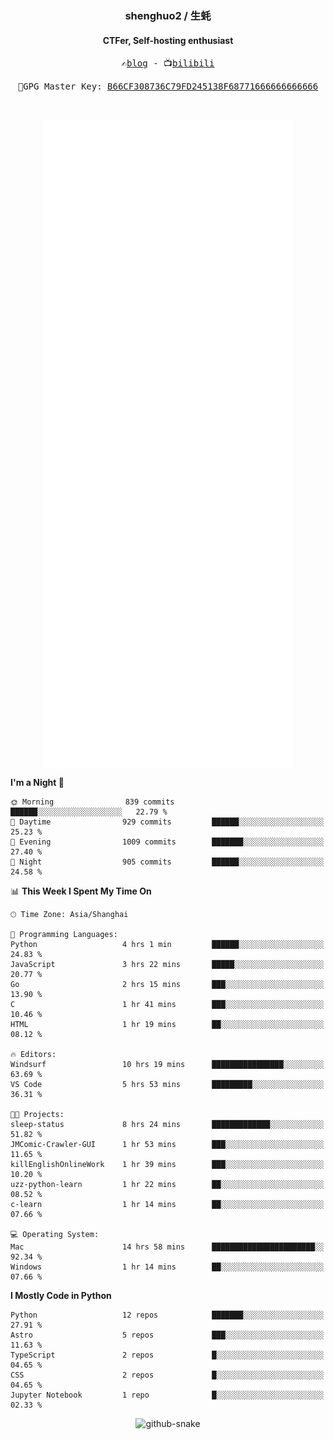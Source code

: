 <h3 align="center"> shenghuo2 / 生蚝 </h3>
<h4 align="center" >CTFer, Self-hosting enthusiast</h3>


<p align="center">
  <samp>
    ✍️<a href="https://blog.shenghuo2.top/">blog</a> -
    📺<a href="https://space.bilibili.com/85894935">bilibili</a>
  </samp>
</p>
<p align="center">
  <samp>
     🔐GPG Master Key: <a align="center" href="https://github.com/shenghuo2.gpg">B66CF308736C79FD245138F68771666666666666</a>
  </samp>
</p>
<br>
<p align="center">
  <a href="https://github.com/shenghuo2">
    <img width="400" align="top" src="https://github.com/shenghuo2/shenghuo2/blob/main/metrics.left.svg" />
  </a>
  <a href="https://github.com/shenghuo2">
    <img width="400" align="top" src="https://github.com/shenghuo2/shenghuo2/blob/main/metrics.right.svg" />
  </a>
</p>


<!--START_SECTION:waka-->
**I'm a Night 🦉** 

```text
🌞 Morning                839 commits         ██████░░░░░░░░░░░░░░░░░░░   22.79 % 
🌆 Daytime                929 commits         ██████░░░░░░░░░░░░░░░░░░░   25.23 % 
🌃 Evening                1009 commits        ███████░░░░░░░░░░░░░░░░░░   27.40 % 
🌙 Night                  905 commits         ██████░░░░░░░░░░░░░░░░░░░   24.58 % 
```


📊 **This Week I Spent My Time On** 

```text
🕑︎ Time Zone: Asia/Shanghai

💬 Programming Languages: 
Python                   4 hrs 1 min         ██████░░░░░░░░░░░░░░░░░░░   24.83 % 
JavaScript               3 hrs 22 mins       █████░░░░░░░░░░░░░░░░░░░░   20.77 % 
Go                       2 hrs 15 mins       ███░░░░░░░░░░░░░░░░░░░░░░   13.90 % 
C                        1 hr 41 mins        ███░░░░░░░░░░░░░░░░░░░░░░   10.46 % 
HTML                     1 hr 19 mins        ██░░░░░░░░░░░░░░░░░░░░░░░   08.12 % 

🔥 Editors: 
Windsurf                 10 hrs 19 mins      ████████████████░░░░░░░░░   63.69 % 
VS Code                  5 hrs 53 mins       █████████░░░░░░░░░░░░░░░░   36.31 % 

🐱‍💻 Projects: 
sleep-status             8 hrs 24 mins       █████████████░░░░░░░░░░░░   51.82 % 
JMComic-Crawler-GUI      1 hr 53 mins        ███░░░░░░░░░░░░░░░░░░░░░░   11.65 % 
killEnglishOnlineWork    1 hr 39 mins        ███░░░░░░░░░░░░░░░░░░░░░░   10.20 % 
uzz-python-learn         1 hr 22 mins        ██░░░░░░░░░░░░░░░░░░░░░░░   08.52 % 
c-learn                  1 hr 14 mins        ██░░░░░░░░░░░░░░░░░░░░░░░   07.66 % 

💻 Operating System: 
Mac                      14 hrs 58 mins      ███████████████████████░░   92.34 % 
Windows                  1 hr 14 mins        ██░░░░░░░░░░░░░░░░░░░░░░░   07.66 % 
```

**I Mostly Code in Python** 

```text
Python                   12 repos            ███████░░░░░░░░░░░░░░░░░░   27.91 % 
Astro                    5 repos             ███░░░░░░░░░░░░░░░░░░░░░░   11.63 % 
TypeScript               2 repos             █░░░░░░░░░░░░░░░░░░░░░░░░   04.65 % 
CSS                      2 repos             █░░░░░░░░░░░░░░░░░░░░░░░░   04.65 % 
Jupyter Notebook         1 repo              █░░░░░░░░░░░░░░░░░░░░░░░░   02.33 % 
```




<!--END_SECTION:waka-->


<div align="center">
  <picture>
    <source media="(prefers-color-scheme: dark)" srcset="https://gist.githubusercontent.com/shenghuo2/bfce20b14ab0484cef03bae6e60e0b3a/raw/github-snake-dark.svg" />
    <source media="(prefers-color-scheme: light)" srcset="https://gist.githubusercontent.com/shenghuo2/bfce20b14ab0484cef03bae6e60e0b3a/raw/github-snake.svg" />
    <img alt="github-snake" src="https://gist.githubusercontent.com/shenghuo2/bfce20b14ab0484cef03bae6e60e0b3a/raw/github-snake.svg" />
  </picture>
</div>

<!--
**shenghuo2/shenghuo2** is a ✨ _special_ ✨ repository because its `README.md` (this file) appears on your GitHub profile.

Here are some ideas to get you started:

- 🔭 I’m currently working on ...
- 🌱 I’m currently learning ...
- 👯 I’m looking to collaborate on ...
- 🤔 I’m looking for help with ...
- 💬 Ask me about ...
- 📫 How to reach me: ...
- 😄 Pronouns: ...
- ⚡ Fun fact: ...
-->
